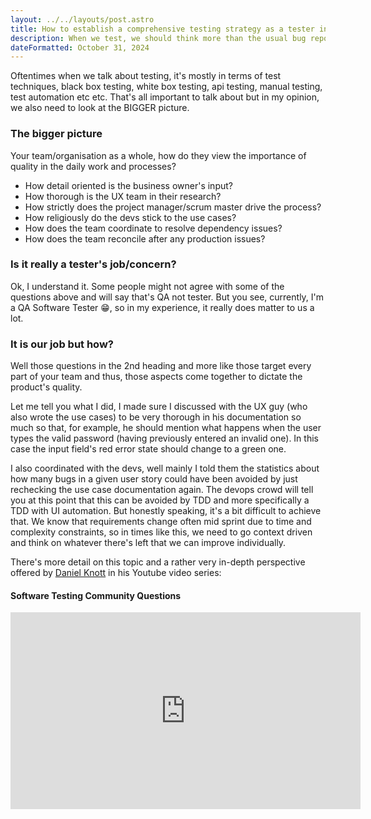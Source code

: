 ```yaml
---
layout: ../../layouts/post.astro
title: How to establish a comprehensive testing strategy as a tester in your company?
description: When we test, we should think more than the usual bug reporting.
dateFormatted: October 31, 2024
---
```


Oftentimes when we talk about testing, it's mostly in terms of test techniques, black box testing, white box testing, api testing, manual testing, test automation etc etc. That's all important to talk about but in my opinion, we also need to look at the BIGGER picture.

### The bigger picture
Your team/organisation as a whole, how do they view the importance of quality in the daily work and processes? 
- How detail oriented is the business owner's input?
- How thorough is the UX team in their research? 
- How strictly does the project manager/scrum master drive the process? 
- How religiously do the devs stick to the use cases?
- How does the team coordinate to resolve dependency issues?
- How does the team reconcile after any production issues?

### Is it really a tester's job/concern?
Ok, I understand it. Some people might not agree with some of the questions above and will say that's QA not tester. But you see, currently, I'm a QA Software Tester 😁, so in my experience, it really does matter to us a lot.

### It is our job but how?
Well those questions in the 2nd heading and more like those target every part of your team and thus, those aspects come together to dictate the product's quality. 

Let me tell you what I did, I made sure I discussed with the UX guy (who also wrote the use cases) to be very thorough in his documentation so much so that, for example, he should mention what happens when the user types the valid password (having previously entered an invalid one). In this case the input field's red error state should change to a green one.

I also coordinated with the devs, well mainly I told them the statistics about how many bugs in a given user story could have been avoided by just rechecking the use case documentation again. The devops crowd will tell you at this point that this can be avoided by TDD and more specifically a TDD with UI automation. But honestly speaking, it's a bit difficult to achieve that. We know that requirements change often mid sprint due to time and complexity constraints, so in times like this, we need to go context driven and think on whatever there's left that we can improve individually.

There's more detail on this topic and a rather very in-depth perspective offered by [Daniel Knott](https://www.linkedin.com/in/daniel-knott/) in his Youtube video series: 
#### Software Testing Community Questions
<iframe width="560" height="315" src="https://www.youtube.com/embed/p0wRtDKhqlU?si=PddrZ0IELXalZGvJ&amp;controls=0" title="YouTube video player" frameborder="0" allow="accelerometer; autoplay; clipboard-write; encrypted-media; gyroscope; picture-in-picture; web-share" referrerpolicy="strict-origin-when-cross-origin" allowfullscreen></iframe>